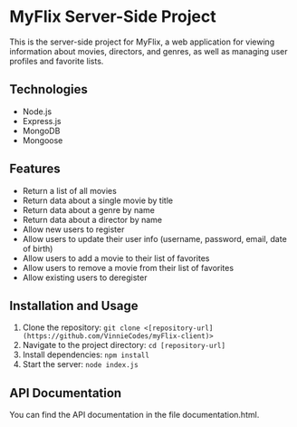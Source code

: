 # MyFlix Server-Side Project

This is the server-side project for MyFlix, a web application for viewing information about movies, directors, and genres, as well as managing user profiles and favorite lists.

## Technologies

- Node.js
- Express.js
- MongoDB
- Mongoose
## Features

- Return a list of all movies
- Return data about a single movie by title
- Return data about a genre by name
- Return data about a director by name
- Allow new users to register
- Allow users to update their user info (username, password, email, date of birth)
- Allow users to add a movie to their list of favorites
- Allow users to remove a movie from their list of favorites
- Allow existing users to deregister

## Installation and Usage

1. Clone the repository: `git clone <[repository-url](https://github.com/VinnieCodes/myFlix-client)>`
2. Navigate to the project directory: `cd [repository-url]`
3. Install dependencies: `npm install`
4. Start the server: `node index.js`

## API Documentation

You can find the API documentation in the file documentation.html.
